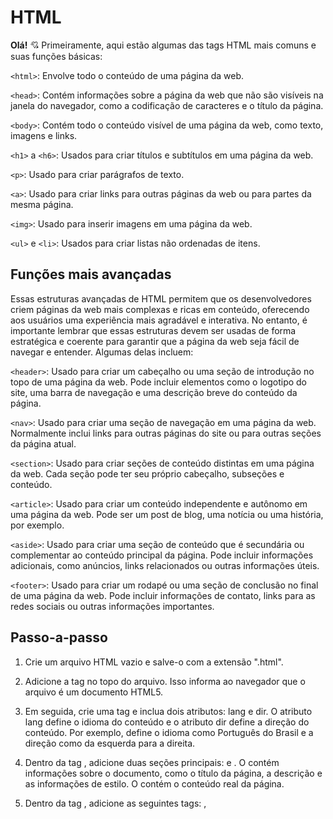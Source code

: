 # HTML
**Olá!** :cupid:
Primeiramente, aqui estão algumas das tags HTML mais comuns e suas funções básicas:

`<html>`: Envolve todo o conteúdo de uma página da web.

`<head>`: Contém informações sobre a página da web que não são visíveis na janela do navegador, como a codificação de caracteres e o título da página.

`<body>`: Contém todo o conteúdo visível de uma página da web, como texto, imagens e links.

`<h1>` a `<h6>`: Usados para criar títulos e subtítulos em uma página da web.
  
`<p>`: Usado para criar parágrafos de texto.
  
`<a>`: Usado para criar links para outras páginas da web ou para partes da mesma página.
  
`<img>`: Usado para inserir imagens em uma página da web.
  
`<ul>` e `<li>`: Usados para criar listas não ordenadas de itens.

## Funções mais avançadas
Essas estruturas avançadas de HTML permitem que os desenvolvedores criem páginas da web mais complexas e ricas em conteúdo, oferecendo aos usuários uma experiência mais agradável e interativa. No entanto, é importante lembrar que essas estruturas devem ser usadas de forma estratégica e coerente para garantir que a página da web seja fácil de navegar e entender. Algumas delas incluem:

`<header>`: Usado para criar um cabeçalho ou uma seção de introdução no topo de uma página da web. Pode incluir elementos como o logotipo do site, uma barra de navegação e uma descrição breve do conteúdo da página.

`<nav>`: Usado para criar uma seção de navegação em uma página da web. Normalmente inclui links para outras páginas do site ou para outras seções da página atual.

`<section>`: Usado para criar seções de conteúdo distintas em uma página da web. Cada seção pode ter seu próprio cabeçalho, subseções e conteúdo.

`<article>`: Usado para criar um conteúdo independente e autônomo em uma página da web. Pode ser um post de blog, uma notícia ou uma história, por exemplo.

`<aside>`: Usado para criar uma seção de conteúdo que é secundária ou complementar ao conteúdo principal da página. Pode incluir informações adicionais, como anúncios, links relacionados ou outras informações úteis.
  
`<footer>`: Usado para criar um rodapé ou uma seção de conclusão no final de uma página da web. Pode incluir informações de contato, links para as redes sociais ou outras informações importantes.

## Passo-a-passo
1. Crie um arquivo HTML vazio e salve-o com a extensão ".html".

2. Adicione a tag <!DOCTYPE html> no topo do arquivo. Isso informa ao navegador que o arquivo é um documento HTML5.

3. Em seguida, crie uma tag <html> e inclua dois atributos: lang e dir. O atributo lang define o idioma do conteúdo e o atributo dir define a direção do conteúdo. Por exemplo, <html lang="pt-br" dir="ltr"> define o idioma como Português do Brasil e a direção como da esquerda para a direita.

4. Dentro da tag <html>, adicione duas seções principais: <head> e <body>. O <head> contém informações sobre o documento, como o título da página, a descrição e as informações de estilo. O <body> contém o conteúdo real da página.

5. Dentro da tag <head>, adicione as seguintes tags: <meta>, <title>, e <link>. A tag <meta> fornece informações adicionais sobre o documento, como a codificação de caracteres e as palavras-chave para motores de busca. A tag <title> define o título da página que aparece na aba do navegador. A tag <link> é usada para vincular
  
## Demonstração visual
Um exemplo simples de código HTML que inclui uma imagem, um parágrafo e um link:
 ```
<!DOCTYPE html>
<html lang="pt-br">
  <head>
    <meta charset="UTF-8">
    <title>Exemplo de Página HTML</title>
  </head>
  <body>
    <h1>Bem-vindo ao meu site!</h1>
    <img src="https://via.placeholder.com/150" alt="Imagem de exemplo">
    <p>Este é um exemplo simples de uma página HTML. Aqui você pode encontrar informações sobre mim e minhas habilidades.</p>
    <a href="https://www.linkedin.com/in/exemplo/">Clique aqui para visitar meu perfil no LinkedIn</a>
  </body>
</html>
```
